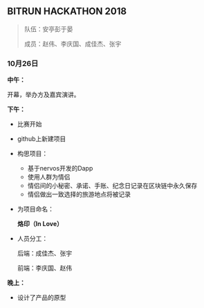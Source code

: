 ## BITRUN HACKATHON 2018

> 队伍：安亭彭于晏
>
> 成员：赵伟、李庆国、成佳杰、张宇

###	10月26日

**中午：**

开幕，举办方及嘉宾演讲。

**下午：**

- 比赛开始

- github上新建项目

- 构思项目：

  - 基于nervos开发的Dapp
  - 使用人群为情侣
  - 情侣间的小秘密、承诺、手账、纪念日记录在区块链中永久保存
  - 情侣做出一致选择的旅游地点将被记录

- 为项目命名：

  **烙印（In Love）**

- 人员分工：

  后端：成佳杰、张宇

  前端：李庆国、赵伟

**晚上：**

- 设计了产品的原型